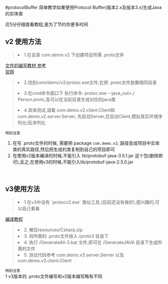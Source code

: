  #protocolBuffer
简单教学如果使用Protocol Buffer(版本2.x及版本3.x)生成Java的实体类

</p>花5分仔细查看教程,是为了节约你更多时间


## v2 使用方法

> <li> 1.在目录 com.demo.v2 下创建项目所需  .proto文件  <br>
 [文件的编写教材 参考](https://blog.csdn.net/xiaofei0859/article/details/53169687)
 <br> 
 [官网](https://developers.google.com/protocol-buffers/docs/javatutorial)

> <li> 2.找到com/demo/v2/protoc.exe文件,在把 .proto文件放置相同目录

> <li> 3.在cmd命令窗口下 执行命令: protoc.exe --java_out=./ Person.proto,及可以在当前目录生成对应的java类

> <li> 4.具体测试,请看 com.demo.v2.client.Client和 com.demo.v2.server.Server, 先启动Server,在启动Client,模拟真实环境序列化/反序列化

`特别注意`<br>
1. 在写 .proto文件的时候, 需要把 package `com.demo.v2`; 路径变成项目中实体类的真实路径,然后把生成的类复制到自己的项目即可 <br>
2. 在使用v2版本编译的时候,不能引入 lib/protobuf-java-3.5.1.jar 这个包(删除即可),反之,在使用v3的时候,不能引入lib/protobuf-java-2.5.0.jar
<br>


## v3使用方法
> <li> 1.在v3中没有 `protocv2.exe` 类似工具,(目前还没有做好),感兴趣的,可以自己看看 
[编译教程](https://blog.csdn.net/blackbattery/article/details/78250119?locationNum=6&fps=1) 

> <li> 2. 解压resources/Csharp.zip
> <li> 3. 将所需的 .proto文件放入 /proto3 目录下
> <li> 4. 执行 /GenerateAll-3.bat 文件,即可在 /GenerateJAVA 目录下生成所需的文件
> <li> 5. 测试代码参考 com.demo.v3.server.Server 以及 com.demo.v3.client.Client

`特别注意`<br>
1 v3版本的 .proto文件编写和v2版本编写略有不同

